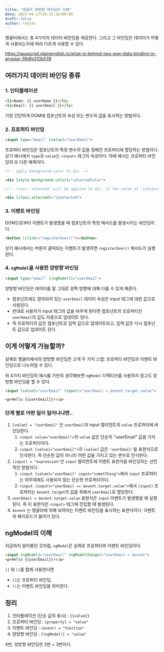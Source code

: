 ```yaml
---
title: "앵귤러 양방향 바인딩의 이해"
date: 2023-04-17T20:31:31+09:00
draft: false
author: redjen
---
```


앵귤러에서는 총 4가지의 데이터 바인딩을 제공한다. 그리고 그 바인딩은 데이터가 어떻게 사용되는지에 따라 다르게 사용할 수 있다.

https://javascript.plainenglish.io/what-is-behind-two-way-data-binding-in-angular-36dfe310b539

## 여러가지 데이터 바인딩 종류

### 1. 인터폴레이션

```html
<li>Name: {{ userName }}</li>
<li>Email: {{ userEmail }}</li>
```

가장 간단하게 DOM에 컴포넌트의 속성 또는 변수의 값을 표시하는 방법이다.

### 2. 프로퍼티 바인딩

```html
<input type="email" [value]="userEmail">
```

프로퍼티 바인딩은 컴포넌트의 특정 변수의 값을 정해진 프로퍼티에 할당하는 방법이다.
상기 예시에서 `type`과 `value`는 `<input>` 태그의 속성이다.
아래 예시는 프로퍼티 바인딩의 또 다른 예제이다.

```html
<!-- apply background-color to div -->

<div [style.background-color]="selectedColor">

<!-- class 'selected' will be applied to div, if the value of 'isSelected' becomes 'true' -->

<div [class.selected]="isSelected">
```

### 3. 이벤트 바인딩

DOM으로부터 이벤트가 발생했을 때 컴포넌트의 특정 메서드를 발생시키는 바인딩이다.
```html
<button (click)="registerUser()"></button>
```

상기 예시에서는 버튼이 클릭되는 이벤트가 발생하면 `registerUser()` 메서드가 실행된다.

### 4. `ngModel`을 사용한 양방향 바인딩

```html
<input type="email" [(ngModel)]="userEmail">
```

양방향 바인딩은 데이터를 말 그대로 양쪽 방향에 대해 다룰 수 있게 해준다.

- 컴포넌트에도 정의되어 있는 `userEmail` 데이터 속성은 input 태그에 대한 값으로 사용된다.
- 반대로 사용자가 input 태그의 값을 바꾸게 된다면 컴포넌트의 프로퍼티인 `userEmail`의 값도 자동으로 업데이트 된다.
- 즉 프로퍼티의 값은 컴포넌트로 입력 값으로 업데이트되고, 입력 값은 다시 컴포넌트 값으로 업데이트 된다.

## 이게 어떻게 가능할까?

실제로 앵귤러에서의 양방향 바인딩은 크게 두 가지 스텝: 프로퍼티 바인딩과 이벤트 바인딩으로 나누어질 수 있다.

위 4가지 바인딩의 예시를 가만히 생각해보면 `ngModel` 디렉티브를 사용하지 않고도 양방향 바인딩을 할 수 있다.

```html
<input [value]="userEmail" (input)="userEmail = $event.target.value">

<p>Hello {{userEmail}}!</p>
```

### 단계 별로 어떤 일이 일어나냐면..

1. `[value] = "userEmail"` 은 `userEmail`과 input 엘리먼트의 `value` 프로퍼티에 바인딩한다.
	1. `<input value="userEmail">`의 `value` 값은 단순히 "userEmail" 값을 가지는 프로퍼티이다.
	2. `<input [value]="userEmail">`의 `[value]` 값은 `'userEmail'`을 표현식으로 인식한다. 즉 단순한 값이 아니라 어떤 값을 가지고 있는 변수로 인식한다.
2. `(input) = "expression"`은 `input` 엘리먼트에 이벤트 표현식을 바인딩하는 선언적인 방법이다.
	1. `<input [value]="userEmail" input="sometThing">`에서 `input` 프로퍼티는 아무데에도 사용되지 않는 단순한 프로퍼티이다.
	2. `<input (input)="userEmail == $event.target.value">`에서 `(input)` 프로퍼티는 `$event.target`의 값을 취해서 `userEmail`로 할당한다. 
3. `userEmail = $event.target.value` 표현식은 `input` 이벤트가 발생했을 때 실행된다. 즉 이 표현식은 `<input>` 태그에 진입할 때 발생된다.
4. `$event` 는 앵귤러에 의해 보여지는 이벤트 바인딩을 표시하는 표현식이다. 이벤트의 페이로드가 들어가 있다.


## ngModel의 이해

지금까지 알아봤던 것처럼, `ngModel`은 실제로 프로퍼티와 이벤트 바인딩이다.

```html
<input [ngModel]="userEmail" (ngModelChange)="userEmail = $event">
<p>Hello {{userEmail}}!</p>
```

`[]` 와 `()`를 함께 사용한다면 
- `[]`는 프로퍼티 바인딩,
- `()`는 이벤트 바인딩을 의미한다.

## 정리

1. 인터폴레이션 (단순 값의 표시) : `{{value}}`
2. 프로퍼티 바인딩 : `[property] = "value"`
3. 이벤트 바인딩 : `(event) = "function"`
4. 양방향 바인딩 : `[(ngModel)] = "value"`

4번, 양방향 바인딩은 2번 + 3번이다.
